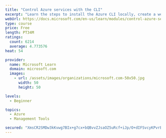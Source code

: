 ```yaml
---
title: "Control Azure services with the CLI"
excerpt: "Learn the steps to install the Azure CLI locally, create a website, and manage Azure resources using the CLI."
webUrl: https://docs.microsoft.com/en-us/learn/modules/control-azure-services-with-cli/
type: course
price: Free
length: PT34M
ratings:
  count: 6214
  average: 4.773576
heat: 54

provider:
  name: Microsoft Learn
  domain: microsoft.com
  images:
    - url: /assets/images/organizations/microsoft.com-50x50.jpg
      width: 50
      height: 50

levels:
  - Beginner

topics:
  - Azure
  - Management Tools

secured: "XmsCR2SMDw3kKvwg7BIx+g7cx+bQBvvZJsaOZ5uRcf+iJp/O+dIFSvcyKPvrBG75WZ472WGF9vEa0hPe5xhJg4wflRw9AVIUAmiEI96EMtOsiCA3REOLNV01S34866WA5QNDH6OYRi2DFbZhT6p6Wqg9CrmNuP88hlHR963XVKbj1t3YCO0v3PAOV+bNy+YfM3tRIgwDbeiRGC/EdbsNFpklRL4Dtsef15pXc6PznNEFOuBhVu8fDR0FPX4cC9SmYowS+fyOHvTv2L2RnMb9tehqbFyKV0qQSR6k4sOp84P3LFwwkB0OrFKWPTG69eBQn7n/g6AWeOtQbYnN4yQdJp26Hn2duNhL+xsCESjiX4mkthLGRXsIq1Y6y8pdk5VXH5LOeAbROirZi/rRqYN8LVbw/i7WlnHHTSbtfampBo4=;jLum2zlMHlerISXv6fMyYg=="
---
```


